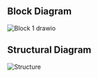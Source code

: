 ## Block Diagram
![Block 1 drawio](https://user-images.githubusercontent.com/98897973/163094240-913d5dc2-ae13-43ac-8060-9a0f8c03255f.png)

## Structural Diagram

![Structure](https://user-images.githubusercontent.com/98897973/163094407-283092cf-1e95-4ab6-889e-4f6fa134cbdb.png)

